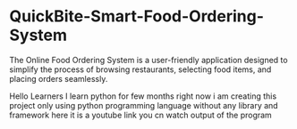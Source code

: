 # QuickBite-Smart-Food-Ordering-System
The Online Food Ordering System is a user-friendly application designed to simplify the process of browsing restaurants, selecting food items, and placing orders seamlessly.

Hello Learners
I learn python for few months right now i am creating this project only using python programming language without any library and framework
here it is a youtube link you cn watch output of the program
